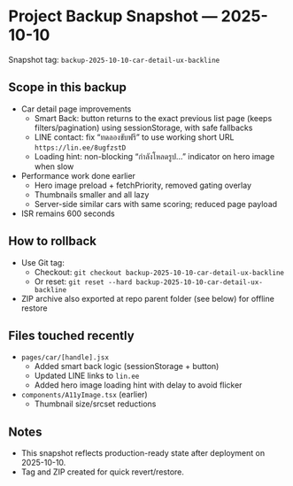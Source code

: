 # Project Backup Snapshot — 2025-10-10

Snapshot tag: `backup-2025-10-10-car-detail-ux-backline`

## Scope in this backup

- Car detail page improvements
  - Smart Back: button returns to the exact previous list page (keeps filters/pagination) using sessionStorage, with
    safe fallbacks
  - LINE contact: fix “ทดลองขับฟรี” to use working short URL `https://lin.ee/8ugfzstD`
  - Loading hint: non-blocking “กำลังโหลดรูป…” indicator on hero image when slow
- Performance work done earlier
  - Hero image preload + fetchPriority, removed gating overlay
  - Thumbnails smaller and all lazy
  - Server-side similar cars with same scoring; reduced page payload
- ISR remains 600 seconds

## How to rollback

- Use Git tag:
  - Checkout: `git checkout backup-2025-10-10-car-detail-ux-backline`
  - Or reset: `git reset --hard backup-2025-10-10-car-detail-ux-backline`
- ZIP archive also exported at repo parent folder (see below) for offline restore

## Files touched recently

- `pages/car/[handle].jsx`
  - Added smart back logic (sessionStorage + button)
  - Updated LINE links to `lin.ee`
  - Added hero image loading hint with delay to avoid flicker
- `components/A11yImage.tsx` (earlier)
  - Thumbnail size/srcset reductions

## Notes

- This snapshot reflects production-ready state after deployment on 2025-10-10.
- Tag and ZIP created for quick revert/restore.
